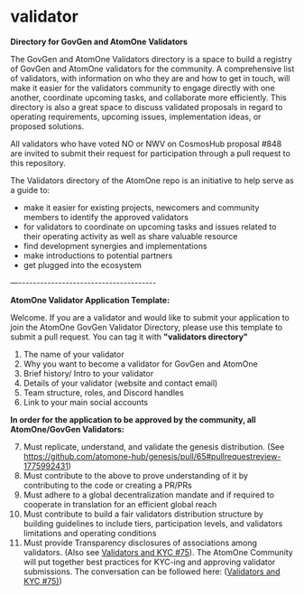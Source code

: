 # validator
**Directory for GovGen and AtomOne Validators**

The GovGen and AtomOne Validators directory is a space to build a registry of GovGen and AtomOne validators for the community. A comprehensive list of validators, with information on who they are and how to get in touch, will make it easier for the validators community to engage directly with one another, coordinate upcoming tasks, and collaborate more efficiently. This directory is also a great space to discuss validated proposals in regard to operating requirements, upcoming issues, implementation ideas, or proposed solutions.

All validators who have voted NO or NWV on CosmosHub proposal #848 are invited to submit their request for participation through a pull request to this repository.

The Validators directory of the AtomOne repo is an initiative to help serve as a guide to:

* make it easier for existing projects, newcomers and community members to identify the approved validators
* for validators to coordinate on upcoming tasks and issues related to their operating activity as well as share valuable resource
* find development synergies and implementations
* make introductions to potential partners
* get plugged into the ecosystem
  
—--------------------------------------

**AtomOne Validator Application Template:**

Welcome. If you are a validator and would like to submit your application to join the AtomOne GovGen Validator Directory, please use this template to submit a pull request.
You can tag it with **"validators directory"**

1) The name of your validator
2) Why you want to become a validator for GovGen and AtomOne
3) Brief history/ Intro to your validator
4) Details of your validator (website and contact email)
5) Team structure, roles, and Discord handles
6) Link to your main social accounts

**In order for the application to be approved by the community, all AtomOne/GovGen Validators:**

7) Must replicate, understand, and validate the genesis distribution. (See https://github.com/atomone-hub/genesis/pull/65#pullrequestreview-1775992431)
8) Must contribute to the above to prove understanding of it by contributing to the code or creating a PR/PRs
9) Must adhere to a global decentralization mandate and if required to cooperate in translation for an efficient global reach
10) Must contribute to build a fair validators distribution structure by building guidelines to include tiers, participation levels, and validators limitations and operating conditions
11) Must provide Transparency disclosures of associations among validators. (Also see [Validators and KYC #75](https://github.com/atomone-hub/genesis/issues/75#issue-2034573094)). The AtomOne Community will put together best practices for KYC-ing and approving validator submissions. The conversation can be followed here: ([Validators and KYC #75)](https://github.com/atomone-hub/genesis/issues/75#issue-2034573094))
